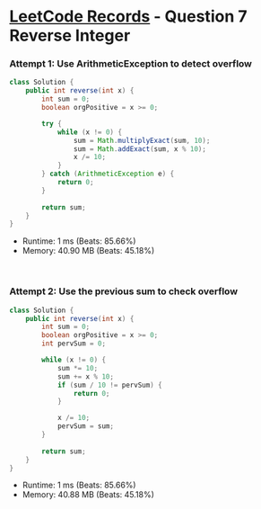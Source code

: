 # [LeetCode Records](../../README.md) - Question 7 Reverse Integer

### Attempt 1: Use ArithmeticException to detect overflow
```java
class Solution {
    public int reverse(int x) {
        int sum = 0;
        boolean orgPositive = x >= 0;

        try {
            while (x != 0) {
                sum = Math.multiplyExact(sum, 10);
                sum = Math.addExact(sum, x % 10);
                x /= 10;
            }
        } catch (ArithmeticException e) {
            return 0;
        }
        
        return sum;
    }
}
```
- Runtime: 1 ms (Beats: 85.66%)
- Memory: 40.90 MB (Beats: 45.18%)

<br>

### Attempt 2: Use the previous sum to check overflow
```java
class Solution {
    public int reverse(int x) {
        int sum = 0;
        boolean orgPositive = x >= 0;
        int pervSum = 0;

        while (x != 0) {
            sum *= 10;
            sum += x % 10;
            if (sum / 10 != pervSum) {
                return 0;
            }

            x /= 10;
            pervSum = sum;
        }
        
        return sum;
    }
}
```
- Runtime: 1 ms (Beats: 85.66%)
- Memory: 40.88 MB (Beats: 45.18%)

<br>
